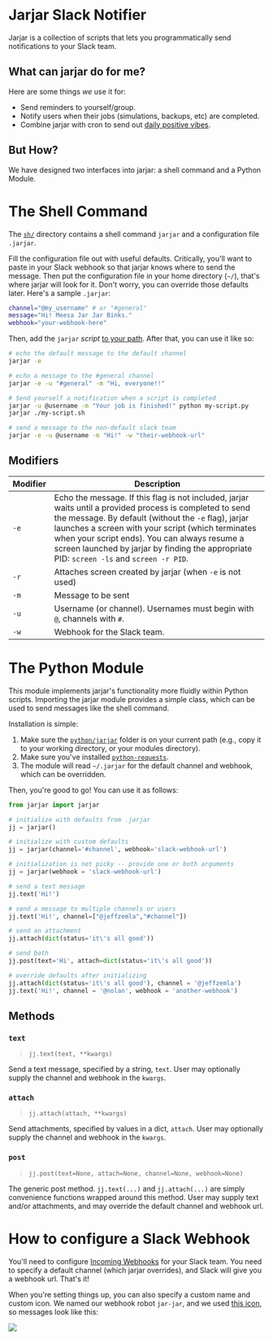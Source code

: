 # Jarjar Slack Notifier

Jarjar is a collection of scripts that lets you programmatically send notifications to your Slack team. 

## What can jarjar do for me?

Here are some things _we_ use it for:

- Send reminders to yourself/group.
- Notify users when their jobs (simulations, backups, etc) are completed.
- Combine jarjar with cron to send out [daily positive vibes](http://i.imgur.com/YkqMwCx.png).


## But How?

We have designed two interfaces into jarjar: a shell command and a Python Module.

# The Shell Command

The [`sh/`](sh/) directory contains a shell command `jarjar` and a configuration file `.jarjar`.

Fill the configuration file out with useful defaults. Critically, you'll want to paste in your Slack webhook so that jarjar knows where to send the message. Then put the configuration file in your home directory (`~/`), that's where jarjar will look for it. Don't worry, you can override those defaults later. Here's a sample `.jarjar`:

```sh
channel="@my_username" # or "#general" 
message="Hi! Meesa Jar Jar Binks."
webhook="your-webhook-here"
```

Then, add the `jarjar` _script_ [to your path](https://stackoverflow.com/questions/20054538/add-a-bash-script-to-path). After that, you can use it like so:

```sh
# echo the default message to the default channel
jarjar -e

# echo a message to the #general channel
jarjar -e -u "#general" -m "Hi, everyone!!"

# Send yourself a notification when a script is completed
jarjar -u @username -m "Your job is finished!" python my-script.py
jarjar ./my-script.sh

# send a message to the non-default slack team
jarjar -e -u @username -m "Hi!" -w "their-webhook-url"
```

## Modifiers

| Modifier | Description | 
|   ---    |     ---     |
|   `-e`   | Echo the message. If this flag is not included, jarjar waits until a provided process is completed to send the message. By default (without the `-e` flag), jarjar launches a screen with your script (which terminates when your script ends). You can always resume a screen launched by jarjar by finding the appropriate PID: `screen -ls` and `screen -r PID`. |
|   `-r`   | Attaches screen created by jarjar (when `-e` is not used) |
|   `-m`   | Message to be sent |
|   `-u`   | Username (or channel). Usernames must begin with `@`, channels with `#`. |
|   `-w`   | Webhook for the Slack team. |

# The Python Module

This module implements jarjar's functionality more fluidly within Python scripts. Importing the jarjar module provides a simple class, which can be used to send messages like the shell command.

Installation is simple:

1. Make sure the [`python/jarjar`](python/) folder is on your current path (e.g., copy it to your working directory, or your modules directory). 
2. Make sure you've installed [`python-requests`](http://docs.python-requests.org/en/master/).
3. The module will read `~/.jarjar` for the default channel and webhook, which can be overridden.

Then, you're good to go! You can use it as follows:

```python
from jarjar import jarjar

# initialize with defaults from .jarjar
jj = jarjar()

# initialize with custom defaults
jj = jarjar(channel='#channel', webhook='slack-webhook-url') 

# initialization is not picky -- provide one or both arguments
jj = jarjar(webhook = 'slack-webhook-url')

# send a text message
jj.text('Hi!') 

# send a message to multiple channels or users
jj.text('Hi!', channel=["@jeffzemla","#channel"])

# send an attachment
jj.attach(dict(status='it\'s all good')) 

# send both
jj.post(text='Hi', attach=dict(status='it\'s all good'))

# override defaults after initializing
jj.attach(dict(status='it\'s all good'), channel = '@jeffzemla')
jj.text('Hi!', channel = '@nolan', webhook = 'another-webhook')
```

## Methods

### `text`

> `jj.text(text, **kwargs)`

Send a text message, specified by a string, `text`. User may optionally supply the channel and webhook in the `kwargs`.

### `attach`

> `jj.attach(attach, **kwargs)`

Send attachments, specified by values in a dict, `attach`. User may optionally supply the channel and webhook in the `kwargs`.

### `post`

> `jj.post(text=None, attach=None, channel=None, webhook=None)`

The generic post method. `jj.text(...)` and `jj.attach(...)` are simply convenience functions wrapped around this method. User may supply text and/or attachments, and may override the default channel and webhook url.


# How to configure a Slack Webhook

You'll need to configure [Incoming Webhooks](https://api.slack.com/incoming-webhooks) for your Slack team. You need to specify a default channel (which jarjar overrides), and Slack will give you a webhook url. That's it! 

When you're setting things up, you can also specify a custom name and custom icon. We named our webhook robot `jar-jar`, and we used [this icon](http://i.imgur.com/hTHrg6i.png), so messages look like this:

![](http://i.imgur.com/g9RG16j.png)

